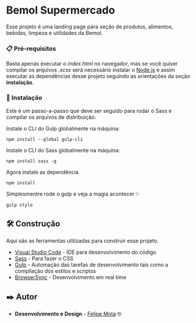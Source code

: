 # Bemol Supermercado

Esse projeto é uma landing page para seção de produtos, alimentos, bebidas, limpeza e utilidades da Bemol.

### 📋 Pré-requisitos

Basta apenas executar o *index.html* no navegador, mas se você quiser compilar os arquivos *.scss* será necessário instalar o [Node.js](https://nodejs.org/en/) e assim executar as dependências desse projeto seguindo as orientações da seção **instalação**.

### 🔧 Instalação

Este é um passo-a-passo que deve ser seguido para rodar o Sass e compilar os arquivos de distribuição.

Instale o CLI do Gulp globalmente na máquina:

```
npm install --global gulp-cli
```

Instale o CLI do Sass globalmente na máquina:

```
npm install sass -g 
```

Agora instale as dependência

```
npm install
```

Simplesmentre rode o gulp e veja a magia acontecer :sparkles:

```
gulp style
```



## 🛠️ Construção

Aqui são as ferramentas utilizadas para construir esse projeto.

* [Visual Studio Code](https://github.com/microsoft/vscode) - IDE para desenvolvimento do código
* [Sass](https://github.com/sass/sass) - Para fazer o CSS
* [Gulp](https://github.com/gulpjs/gulp) - Automação das tarefas de desenvolvimento tais como a compilação dos estilos e scriptss
* [BrowserSync](https://github.com/BrowserSync/browser-sync) - Desenvolvimento em real time

## ✒️ Autor

* **Desenvolvimento e Design** - [Felipe Mota](https://github.com/felipemotabr) 🤓